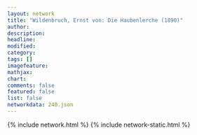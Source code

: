 ```yaml
---
layout: network
title: "Wildenbruch, Ernst von: Die Haubenlerche (1890)"
author:
description:
headline:
modified:
category:
tags: []
imagefeature: 
mathjax: 
chart: 
comments: false
featured: false
list: false
networkdata: 240.json
---
```

{% include network.html %}
{% include network-static.html %}
